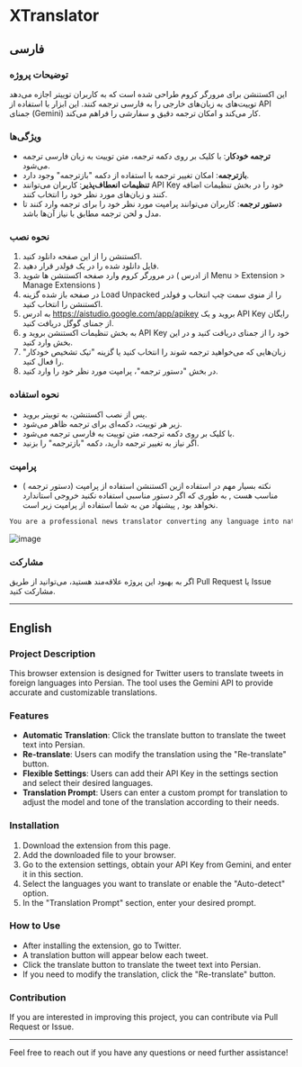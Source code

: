 # XTranslator
## فارسی

### توضیحات پروژه
این اکستنشن برای مرورگر کروم طراحی شده است که به کاربران توییتر اجازه می‌دهد توییت‌های به زبان‌های خارجی را به فارسی ترجمه کنند. این ابزار با استفاده از API جمنای (Gemini) کار می‌کند و امکان ترجمه دقیق و سفارشی را فراهم می‌کند.

### ویژگی‌ها
- **ترجمه خودکار**: با کلیک بر روی دکمه ترجمه، متن توییت به زبان فارسی ترجمه می‌شود.
- **بازترجمه**: امکان تغییر ترجمه با استفاده از دکمه "بازترجمه" وجود دارد.
- **تنظیمات انعطاف‌پذیر**: کاربران می‌توانند API Key خود را در بخش تنظیمات اضافه کنند و زبان‌های مورد نظر خود را انتخاب کنند.
- **دستور ترجمه**: کاربران می‌توانند پرامپت مورد نظر خود را برای ترجمه وارد کنند تا مدل و لحن ترجمه مطابق با نیاز آن‌ها باشد.

### نحوه نصب
1. اکستنشن را از این صفحه دانلود کنید.
2. فایل دانلود شده را در یک فولدر قرار دهید.
3. در مرورگر کروم وارد صفحه اکستنشن ها شوید ( از ادرس Menu > Extension > Manage Extensions )
4. در صفحه باز شده گزینه Load Unpacked را از منوی سمت چپ انتخاب و فولدر اکستنشن را انتخاب کنید.
5. به ادرس https://aistudio.google.com/app/apikey بروید و یک API Key رایگان از جمنای گوگل دریافت کنید.
6. به بخش تنظیمات اکستنشن بروید و API Key خود را از جمنای دریافت کنید و در این بخش وارد کنید.
7. زبان‌هایی که می‌خواهید ترجمه شوند را انتخاب کنید یا گزینه "تیک تشخیص خودکار" را فعال کنید.
8. در بخش "دستور ترجمه"، پرامپت مورد نظر خود را وارد کنید.

### نحوه استفاده
- پس از نصب اکستنشن، به توییتر بروید.
- زیر هر توییت، دکمه‌ای برای ترجمه ظاهر می‌شود.
- با کلیک بر روی دکمه ترجمه، متن توییت به فارسی ترجمه می‌شود.
- اگر نیاز به تغییر ترجمه دارید، دکمه "بازترجمه" را بزنید.

### پرامپت
- نکته بسیار مهم در استفاده ازین اکستنشن استفاده از پرامپت (دستور ترجمه ) مناسب هست , به طوری که اگر دستور مناسبی استفاده نکنید خروجی استاندارد نخواهد بود , پیشنهاد من به شما استفاده از پرامپت زیر است.
``` HTML
You are a professional news translator converting any language into natural, native-sounding Persian. Accurately translate and rephrase the text using Persian idioms, structures, and literary flair. Translate only the content within < > brackets without adding any extra phrases or content beyond the original text. Deliver a single Persian output with no explanations, alternatives, or suggestions: <TEXT>
```
  

![image](https://github.com/user-attachments/assets/627cc0b4-d4e5-48ff-99ac-98b3e0294381)




### مشارکت
اگر به بهبود این پروژه علاقه‌مند هستید، می‌توانید از طریق Pull Request یا Issue مشارکت کنید.

---

## English

### Project Description
This browser extension is designed for Twitter users to translate tweets in foreign languages into Persian. The tool uses the Gemini API to provide accurate and customizable translations.

### Features
- **Automatic Translation**: Click the translate button to translate the tweet text into Persian.
- **Re-translate**: Users can modify the translation using the "Re-translate" button.
- **Flexible Settings**: Users can add their API Key in the settings section and select their desired languages.
- **Translation Prompt**: Users can enter a custom prompt for translation to adjust the model and tone of the translation according to their needs.

### Installation
1. Download the extension from this page.
2. Add the downloaded file to your browser.
3. Go to the extension settings, obtain your API Key from Gemini, and enter it in this section.
4. Select the languages you want to translate or enable the "Auto-detect" option.
5. In the "Translation Prompt" section, enter your desired prompt.

### How to Use
- After installing the extension, go to Twitter.
- A translation button will appear below each tweet.
- Click the translate button to translate the tweet text into Persian.
- If you need to modify the translation, click the "Re-translate" button.

### Contribution
If you are interested in improving this project, you can contribute via Pull Request or Issue. 

--- 

Feel free to reach out if you have any questions or need further assistance!
